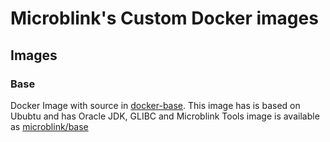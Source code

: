 # Microblink's Custom Docker images

## Images

### Base

Docker Image with source in [docker-base](./docker-base). This image has is based on Ububtu and has Oracle JDK, GLIBC and Microblink Tools image is available as [microblink/base](https://hub.docker.com/r/microblink/base)
